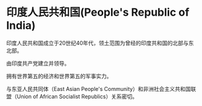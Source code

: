 # 印度人民共和国(People's Republic of India)

印度人民共和国成立于20世纪40年代，领土范围为曾经的印度共和国的北部与东北部。

由印度共产党建立并领导。

拥有世界第五的经济和世界第五的军事实力。

与东亚人民共同体（East Asian People's Community）和非洲社会主义共和国联盟（Union of African Socialist Republics）关系密切。
